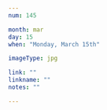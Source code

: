 ```yaml
---
num: 145

month: mar
day: 15
when: "Monday, March 15th"

imageType: jpg

link: ""
linkname: ""
notes: ""

---
```


